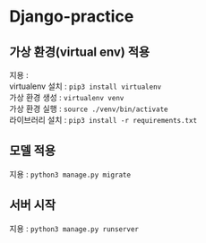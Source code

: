# Django-practice

## 가상 환경(virtual env) 적용

지용 :  
virtualenv 설치 : `pip3 install virtualenv`  
가상 환경 생성 : `virtualenv venv`  
가상 환경 실행 :  `source ./venv/bin/activate`  
라이브러리 설치 : `pip3 install -r requirements.txt`  
## 모델 적용
  
  지용 : `python3 manage.py migrate`

## 서버 시작

지용 : `python3 manage.py runserver`

#